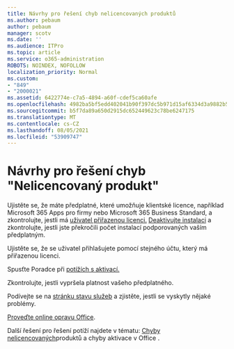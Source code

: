 ```yaml
---
title: Návrhy pro řešení chyb nelicencovaných produktů
ms.author: pebaum
author: pebaum
manager: scotv
ms.date: ''
ms.audience: ITPro
ms.topic: article
ms.service: o365-administration
ROBOTS: NOINDEX, NOFOLLOW
localization_priority: Normal
ms.custom:
- "849"
- "2000021"
ms.assetid: 6422774e-c7a5-4894-a60f-cdef5ca60afe
ms.openlocfilehash: 4982ba5bf5edd402041b90f397dc5b971d15af6334d3a9882b59de182fec8c7a
ms.sourcegitcommit: b5f7da89a650d2915dc652449623c78be6247175
ms.translationtype: MT
ms.contentlocale: cs-CZ
ms.lasthandoff: 08/05/2021
ms.locfileid: "53909747"
---
```

# <a name="suggestions-for-solving-unlicensed-product-errors"></a>Návrhy pro řešení chyb "Nelicencovaný produkt"

Ujistěte se, že máte předplatné, které umožňuje klientské licence, například Microsoft 365 Apps pro firmy nebo Microsoft 365 Business Standard, a zkontrolujte, jestli má [uživatel přiřazenou licenci.](https://docs.microsoft.com/microsoft-365/admin/add-users/add-users) [Deaktivujte instalaci](https://docs.microsoft.com/microsoft-365/admin/add-users/delete-a-user) a zkontrolujte, jestli jste překročili počet instalací podporovaných vaším předplatným.
  
Ujistěte se, že se uživatel přihlašujete pomocí stejného účtu, který má přiřazenou licenci.
  
Spusťte Poradce při [potížích s aktivací.](https://aka.ms/SARA-OfficeActivation-Alchemy)
  
Zkontrolujte, jestli vypršela platnost vašeho předplatného.
  
Podívejte se na [stránku stavu služeb](https://docs.microsoft.com/office365/enterprise/view-service-health) a zjistěte, jestli se vyskytly nějaké problémy.
  
[Proveďte online opravu Office](https://support.office.com/Article/7821d4b6-7c1d-4205-aa0e-a6b40c5bb88b?wt.mc_id=Alchemy_ClientDIA).
  
Další řešení pro řešení potíží najdete v tématu: [Chyby nelicencovaných](https://support.office.com/Article/0d23d3c0-c19c-4b2f-9845-5344fedc4380?wt.mc_id=Alchemy_ClientDIA)produktů a chyby aktivace v Office .
  